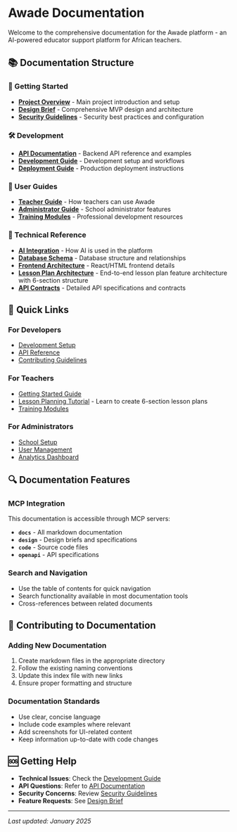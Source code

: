 # Awade Documentation

Welcome to the comprehensive documentation for the Awade platform - an AI-powered educator support platform for African teachers.

## 📚 Documentation Structure

### 🚀 Getting Started
- **[Project Overview](../README.md)** - Main project introduction and setup
- **[Design Brief](../awade_design_brief.md)** - Comprehensive MVP design and architecture
- **[Security Guidelines](../SECURITY.md)** - Security best practices and configuration

### 🛠️ Development
- **[API Documentation](api/README.md)** - Backend API reference and examples
- **[Development Guide](development/README.md)** - Development setup and workflows
- **[Deployment Guide](deployment/README.md)** - Production deployment instructions

### 📖 User Guides
- **[Teacher Guide](user-guide/teacher.md)** - How teachers can use Awade
- **[Administrator Guide](user-guide/admin.md)** - School administrator features
- **[Training Modules](user-guide/training.md)** - Professional development resources

### 🔧 Technical Reference
- **[AI Integration](api/ai-integration.md)** - How AI is used in the platform
- **[Database Schema](api/database.md)** - Database structure and relationships
- **[Frontend Architecture](development/frontend.md)** - React/HTML frontend details
- **[Lesson Plan Architecture](internal/lesson-plan-architecture.md)** - End-to-end lesson plan feature architecture with 6-section structure
- **[API Contracts](internal/api-contracts.md)** - Detailed API specifications and contracts

## 🎯 Quick Links

### For Developers
- [Development Setup](development/README.md)
- [API Reference](api/README.md)
- [Contributing Guidelines](development/contributing.md)

### For Teachers
- [Getting Started Guide](user-guide/teacher.md)
- [Lesson Planning Tutorial](user-guide/lesson-planning.md) - Learn to create 6-section lesson plans
- [Training Modules](user-guide/training.md)

### For Administrators
- [School Setup](user-guide/admin.md)
- [User Management](user-guide/user-management.md)
- [Analytics Dashboard](user-guide/analytics.md)

## 🔍 Documentation Features

### MCP Integration
This documentation is accessible through MCP servers:
- **`docs`** - All markdown documentation
- **`design`** - Design briefs and specifications
- **`code`** - Source code files
- **`openapi`** - API specifications

### Search and Navigation
- Use the table of contents for quick navigation
- Search functionality available in most documentation tools
- Cross-references between related documents

## 📝 Contributing to Documentation

### Adding New Documentation
1. Create markdown files in the appropriate directory
2. Follow the existing naming conventions
3. Update this index file with new links
4. Ensure proper formatting and structure

### Documentation Standards
- Use clear, concise language
- Include code examples where relevant
- Add screenshots for UI-related content
- Keep information up-to-date with code changes

## 🆘 Getting Help

- **Technical Issues**: Check the [Development Guide](development/README.md)
- **API Questions**: Refer to [API Documentation](api/README.md)
- **Security Concerns**: Review [Security Guidelines](../SECURITY.md)
- **Feature Requests**: See [Design Brief](../awade_design_brief.md)

---

*Last updated: January 2025* 